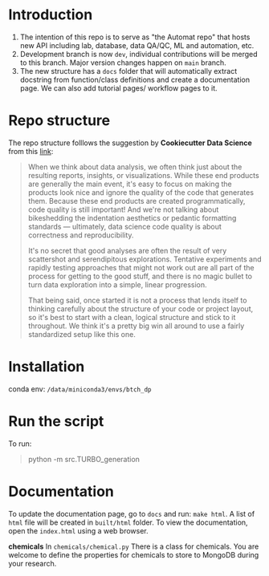 # Introduction
1. The intention of this repo is to serve as "the Automat repo" that hosts new API including lab, database, data QA/QC, ML and automation, etc.
2.  Development branch is now `dev`, individual contributions will be merged to this branch. Major version changes happen on `main` branch.
3.  The new structure has a  `docs`  folder that will automatically extract docstring from function/class definitions and create a documentation page. We can also add tutorial pages/ workflow pages to it.

# Repo structure
The repo structure folllows the suggestion by **Cookiecutter Data Science** from this [link](https://drivendata.github.io/cookiecutter-data-science/):

>When we think about data analysis, we often think just about the resulting reports, insights, or visualizations. While these end products are generally the main event, it's easy to focus on making the products look nice and ignore the quality of the code that generates them. Because these end products are created programmatically, code quality is still important! And we're not talking about bikeshedding the indentation aesthetics or pedantic formatting standards — ultimately, data science code quality is about correctness and reproducibility.
>
>It's no secret that good analyses are often the result of very scattershot and serendipitous explorations. Tentative experiments and rapidly testing approaches that might not work out are all part of the process for getting to the good stuff, and there is no magic bullet to turn data exploration into a simple, linear progression.
>
>That being said, once started it is not a process that lends itself to thinking carefully about the structure of your code or project layout, so it's best to start with a clean, logical structure and stick to it throughout. We think it's a pretty big win all around to use a fairly standardized setup like this one. 

# Installation
conda env:
`/data/miniconda3/envs/btch_dp`

# Run the script
To run:
> python -m src.TURBO_generation

# Documentation
To update the documentation page, go to `docs` and run: `make html`. A list of `html` file will be created in `built/html` folder. 
To view the documentation, open the `index.html` using a web browser.



**chemicals**
In  `chemicals/chemical.py`  There is a class for chemicals. You are welcome to define the properties for chemicals to store to MongoDB during your research.